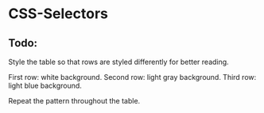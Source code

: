 # CSS-Selectors

## Todo:

Style the table so that rows are styled differently for better reading. 

First row: white background.
Second row: light gray background.
Third row: light blue background.

Repeat the pattern throughout the table.